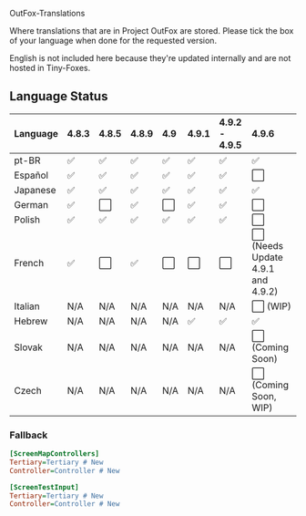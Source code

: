 OutFox-Translations

Where translations that are in Project OutFox are stored. Please tick the box of your language when done for the requested version.

English is not included here because they're updated internally and are not hosted in Tiny-Foxes.
## Language Status

Language | 4.8.3 | 4.8.5 | 4.8.9 | 4.9 | 4.9.1 | 4.9.2 - 4.9.5 | 4.9.6
:------------ | :------------- | :------------- | :------------- | :------------- | :------------- | :------------- | :-------------
pt-BR | ✅ | ✅ | ✅ | ✅| ✅| ✅| ✅
Español | ✅ | ✅ | ✅ | ✅| ✅| ✅| ⬜️
Japanese | ✅ | ✅ | ✅ | ✅| ✅| ✅| ✅
German | ✅ | ⬜️ | ✅ | ⬜️| ✅| ✅| ⬜️
Polish | ✅ | ✅ | ✅ | ✅| ✅| ✅| ⬜️
French | ✅ | ⬜️ | ✅ | ⬜️| ⬜️| ⬜️ | ⬜️ (Needs Update 4.9.1 and 4.9.2)
Italian | N/A | N/A | N/A | N/A | N/A | N/A| ⬜️ (WIP)
Hebrew | N/A | N/A | N/A | N/A | ✅ | ✅| ✅
Slovak | N/A | N/A | N/A | N/A | N/A | N/A| ⬜️ (Coming Soon)
Czech | N/A | N/A | N/A | N/A | N/A | N/A| ⬜️ (Coming Soon, WIP)

<!--- This is a comment that won't appear in the read me, here are the emojis that you can add to tell if your language is done or not. Done: ✅Not Done: ⬜️Non applicable: N/A--->

### Fallback

```Ini
[ScreenMapControllers]
Tertiary=Tertiary # New
Controller=Controller # New

[ScreenTestInput]
Tertiary=Tertiary # New
Controller=Controller # New
```
